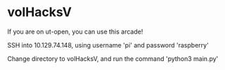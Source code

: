 # volHacksV

If you are on ut-open, you can use this arcade! 

SSH into 10.129.74.148, using username 'pi' and password 'raspberry'

Change directory to volHacksV, and run the command 'python3 main.py'